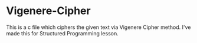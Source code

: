 # Vigenere-Cipher
This is a c file which ciphers the given text via Vigenere Cipher method. I've made this for Structured Programming lesson.
